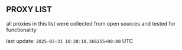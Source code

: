 ## PROXY LIST

all proxies in this list were collected from open sources and tested for functionality

last update: `2025-03-31 10:28:18.366255+00:00` UTC
